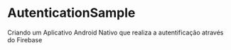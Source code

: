 # AutenticationSample

Criando um Aplicativo Android Nativo que realiza a autentificação através do Firebase
